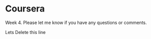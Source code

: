 # Coursera
Week 4. Please let me know if you have any questions or comments.

Lets Delete this line

